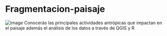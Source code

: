 # Fragmentacion-paisaje
![image](https://user-images.githubusercontent.com/80126056/151240119-0ab26147-3901-467b-802b-6bad79aef446.png)
Conocerás las principales actividades antrópicas que impactan en el paisaje además el análisis de los datos a través de QGIS y R
